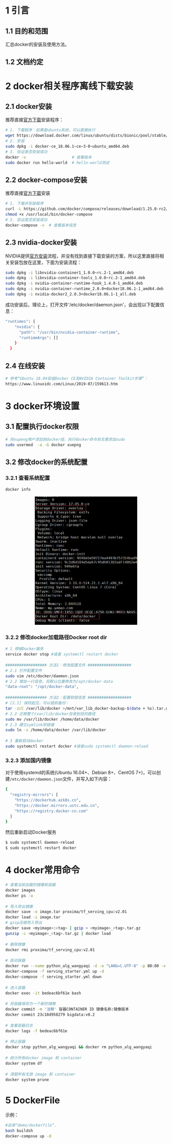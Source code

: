 # 1 引言
## 1.1 目的和范围
汇总docker的安装及使用方法。

## 1.2 文档约定



# 2 docker相关程序离线下载安装
## 2.1 docker安装

推荐直接[官方下载](https://download.docker.com/)安装程序：

```bash
# 1. 下载程序：如果是ubuntu系统，可以直接执行
wget https://download.docker.com/linux/ubuntu/dists/bionic/pool/stable/amd64/docker-ce_18.06.1~ce~3-0~ubuntu_amd64.deb
# 2. 安装
sudo dpkg -i docker-ce_18.06.1~ce~3-0~ubuntu_amd64.deb
# 3. 验证是否安装成功
docker -v	                 # 查看版本
sudo docker run hello-world  # hello-world测试
```

## 2.2 docker-compose安装

推荐直接[官方下载](https://github.com/docker/compose/releases/)安装

```bash
# 1. 下载并安装程序
curl -L https://github.com/docker/compose/releases/download/1.25.0-rc2/docker-compose-`uname -s`-`uname -m` -o /usr/local/bin/docker-compose
chmod +x /usr/local/bin/docker-compose
# 2. 验证是否安装成功
docker-compose -v  # 查看版本信息
```

## 2.3 nvidia-docker安装

NVIDIA提供[官方安装](https://github.com/NVIDIA/nvidia-docker/releases)流程，并没有找到直接下载安装的方案，所以这里直接将相关安装包放在这里，下面为安装流程：

```bash
sudo dpkg -i libnvidia-container1_1.0.0~rc.2-1_amd64.deb
sudo dpkg -i libnvidia-container-tools_1.0.0~rc.2-1_amd64.deb
sudo dpkg -i nvidia-container-runtime-hook_1.4.0-1_amd64.deb
sudo dpkg -i nvidia-container-runtime_2.0.0+docker18.06.1-1_amd64.deb
sudo dpkg -i nvidia-docker2_2.0.3+docker18.06.1-1_all.deb
```

成功安装后，理论上，打开文件'/etc/docker/daemon.json'，会出现以下配置信息：
```bash
"runtimes": {
    "nvidia": {
      "path": "/usr/bin/nvidia-container-runtime",
      "runtimeArgs": []
    }
  }
```

## 2.4 在线安装

```bash
# 参考“Ubuntu 18.04安装Docker CE及NVIDIA Container Toolkit步骤”：
https://www.linuxidc.com/Linux/2019-07/159613.htm
```

# 3 docker环境设置

## 3.1 配置执行docker权限
```bash
# 将xupeng用户添加到docker组，执行docker命令将无需添加sudo
sudo usermod  -a -G docker xuepng
```

## 3.2 修改docker的系统配置

### 3.2.1 查看系统配置
```bash
docker info
```
<p align="center">
    <img src="imgs/docker1.png" height = "400" >
</p>

### 3.2.2 修改docker加载路径Docker root dir
```bash
# 1 停掉Docker服务
service docker stop #或者 systemctl restart docker

################## 方法1：修改配置文件 ###################
# 2.1 打开配置文件
sudo vim /etc/docker/daemon.json
# 2.2 增加一行信息，将默认位置修改为/opt/docker-data
"data-root": "/opt/docker-data",

################## 方法2：配置软链信息 ###################
# [2.1] 保险起见，可以提前备份：
tar -zcC /var/lib/docker >/mnt/var_lib_docker-backup-$(date + %s).tar.gz
# 2.2 迁移整个/var/lib/docker目录到目的路径
sudo mv /var/lib/docker /home/data/docker
# 2.3 建立symlink软链接
sudo ln -s /home/data/docker /var/lib/docker

# 3 重新启动docker
sudo systemctl restart docker #或者sudo systemctl daemon-reload
```

### 3.2.3 添加国内镜像

对于使用systemd的系统(Ubuntu 16.04+、Debian 8+、CentOS 7+)，可以创建`/etc/docker/daemon.json`文件，并写入如下内容：

```bash
{
  "registry-mirrors": [
    "https://dockerhub.azk8s.cn",
    "https://docker.mirrors.ustc.edu.cn",
    "https://registry.docker-cn.com"
  ]
}
```

然后重新启动Docker服务

```bash
$ sudo systemctl daemon-reload
$ sudo systemctl restart docker
```

# 4 docker常用命令

```bash
# 查看当前加载的镜像和容器
docker images
docker ps -a

# 导入导出镜像
docker save -o image.tar proxima/tf_serving_cpu:v2.01
docker load -i image.tar
# gzip压缩导入导出
docker save <myimage>:<tag> | gzip > <myimage>_<tag>.tar.gz
gunzip -c <myimage>_<tag>.tar.gz | docker load

# 删除镜像
docker rmi proxima/tf_serving_cpu:v2.01

# 启动容器
docker run --name python_alg_wangyaqi -d -e "LANG=C.UTF-8" -p 80:80 -v /data/wangyaqi:/data/service -v /data/wangyaqi2:/data/code python_alg:0.5 
docker-compose -f serving_starter.yml up -d
docker-compose -f serving_starter.yml down

# 进入容器
docker exec -it bedeac6bf61e bash

# 将容器保存为一个新的镜像
docker commit -m '注释' 容器CONTAINER ID 镜像名称:镜像版本
docker commit 23c18d958279 bigdata:v0.2

# 查看容器日志
docker logs -f bedeac6bf61e

# 停止容器
docker stop python_alg_wangyaqi && docker rm python_alg_wangyaqi

# 统计所有docker image 和 container
docker system df

# 清楚所有无效 image 和 container
docker system prune
```

# 5 DockerFile

示例：
```bash
#目录“demo/dockerfile”.
bash buildsh
docker-compose up -d
```

